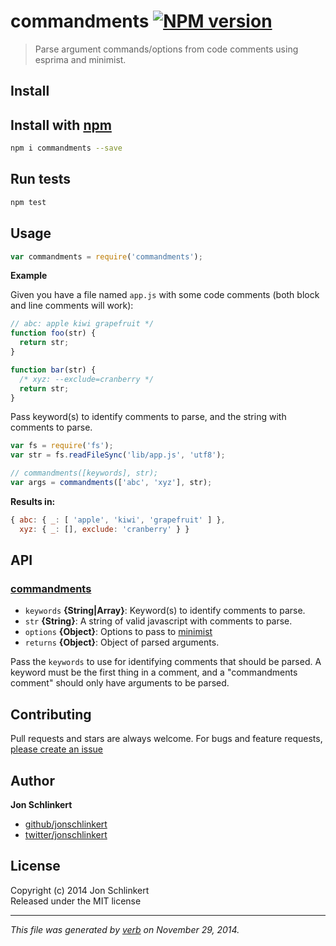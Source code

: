 # commandments [![NPM version](https://badge.fury.io/js/commandments.svg)](http://badge.fury.io/js/commandments)

> Parse argument commands/options from code comments using esprima and minimist.

## Install
## Install with [npm](npmjs.org)

```bash
npm i commandments --save
```

## Run tests

```bash
npm test
```

## Usage

```js
var commandments = require('commandments');
```

**Example**

Given you have a file named `app.js` with some code comments (both block and line comments will work):

```js
// abc: apple kiwi grapefruit */
function foo(str) {
  return str;
}

function bar(str) {
  /* xyz: --exclude=cranberry */
  return str;
}
```

Pass keyword(s) to identify comments to parse, and the string with comments to parse.

```js
var fs = require('fs');
var str = fs.readFileSync('lib/app.js', 'utf8');

// commandments([keywords], str);
var args = commandments(['abc', 'xyz'], str);
```

**Results in:**

```js
{ abc: { _: [ 'apple', 'kiwi', 'grapefruit' ] },
  xyz: { _: [], exclude: 'cranberry' } }
```

## API
### [commandments](index.js#L25)

* `keywords` **{String|Array}**: Keyword(s) to identify comments to parse.    
* `str` **{String}**: A string of valid javascript with comments to parse.    
* `options` **{Object}**: Options to pass to [minimist]    
* `returns` **{Object}**: Object of parsed arguments.  

Pass the `keywords` to use for identifying comments that
should be parsed. A keyword must be the first thing in a comment,
and a "commandments comment" should only have arguments to
be parsed.

## Contributing
Pull requests and stars are always welcome. For bugs and feature requests, [please create an issue](https://github.com/jonschlinkert/commandments/issues)

## Author

**Jon Schlinkert**
 
+ [github/jonschlinkert](https://github.com/jonschlinkert)
+ [twitter/jonschlinkert](http://twitter.com/jonschlinkert) 

## License
Copyright (c) 2014 Jon Schlinkert  
Released under the MIT license

***

_This file was generated by [verb](https://github.com/assemble/verb) on November 29, 2014._

[esprima]: http://esprima.org
[lodash]: http://lodash.com/
[array-differ]: https://github.com/sindresorhus/array-differ
[array-uniq]: https://github.com/sindresorhus/array-uniq
[array-union]: https://github.com/sindresorhus/array-union
[async]: https://github.com/caolan/async
[once]: https://github.com/isaacs/once
[wrappy]: https://github.com/npm/wrappy
[inflight]: https://github.com/isaacs/inflight
[inherits]: https://github.com/isaacs/inherits
[lru-cache]: https://github.com/isaacs/node-lru-cache
[sigmund]: https://github.com/isaacs/sigmund
[minimatch]: https://github.com/isaacs/minimatch
[glob]: https://github.com/isaacs/node-glob
[globby]: https://github.com/sindresorhus/globby
[normalize-path]: https://github.com/jonschlinkert/normalize-path
[relative]: https://github.com/jonschlinkert/relative
[map-files]: https://github.com/jonschlinkert/map-files
[esprima-extract-comments]: https://github.com/jonschlinkert/esprima-extract-comments
[minimist]: https://github.com/substack/minimist
